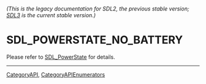 ###### (This is the legacy documentation for SDL2, the previous stable version; [SDL3](https://wiki.libsdl.org/SDL3/) is the current stable version.)
# SDL_POWERSTATE_NO_BATTERY

Please refer to [SDL_PowerState](SDL_PowerState) for details.

----
[CategoryAPI](CategoryAPI), [CategoryAPIEnumerators](CategoryAPIEnumerators)

